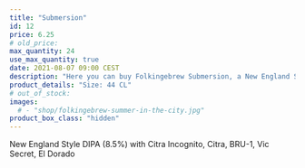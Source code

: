 ```yaml
---
title: "Submersion"
id: 12
price: 6.25
# old_price:
max_quantity: 24
use_max_quantity: true
date: 2021-08-07 09:00 CEST
description: "Here you can buy Folkingebrew Submersion, a New England Style DIPA (8.5%) with Citra Incognito, Citra, BRU-1, Vic Secret and El Dorado."
product_details: "Size: 44 CL"
# out_of_stock:
images:
  # - "shop/folkingebrew-summer-in-the-city.jpg"
product_box_class: "hidden"
---
```


New England Style DIPA (8.5%) with Citra Incognito, Citra, BRU-1, Vic Secret, El Dorado

